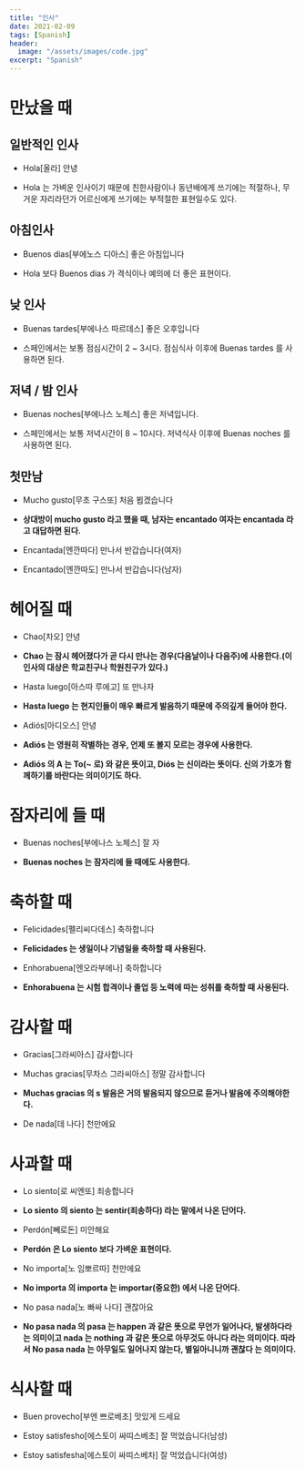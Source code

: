 ```yaml
---
title: "인사"
date: 2021-02-09
tags: [Spanish]
header:
  image: "/assets/images/code.jpg"
excerpt: "Spanish"
---
```


# 만났을 때



## 일반적인 인사

* Hola[올라] 안녕

* Hola 는 가벼운 인사이기 때문에 친한사람이나 동년배에게 쓰기에는 적절하나, 무거운 자리라던가 어르신에게 쓰기에는 부적절한 표현일수도 있다.



## 아침인사

* Buenos dias[부에노스 디아스] 좋은 아침입니다

* Hola 보다 Buenos dias 가 격식이나 예의에 더 좋은 표현이다.



## 낮 인사

* Buenas tardes[부에나스 따르데스] 좋은 오후입니다

* 스페인에서는 보통 점심시간이 2 ~ 3시다. 점심식사 이후에 Buenas tardes 를 사용하면 된다.



## 저녁 / 밤 인사

* Buenas noches[부에나스 노체스] 좋은 저녁입니다.

* 스페인에서는 보통 저녁시간이 8 ~ 10시다. 저녁식사 이후에 Buenas noches 를 사용하면 된다.



## 첫만남

* Mucho gusto[무초 구스또] 처음 뵙겠습니다

* **상대방이 mucho gusto 라고 했을 때, 남자는 encantado 여자는 encantada 라고 대답하면 된다.**

* Encantada[엔깐따다] 만나서 반갑습니다(여자)

* Encantado[엔깐따도] 만나서 반갑습니다(남자)



# 헤어질 때

* Chao[차오] 안녕

* **Chao 는 잠시 헤어졌다가 곧 다시 만나는 경우(다음날이나 다음주)에 사용한다.(이 인사의 대상은 학교친구나 학원친구가 있다.)**

* Hasta luego[아스따 루에고] 또 만나자

* **Hasta luego 는 현지인들이 매우 빠르게 발음하기 때문에 주의깊게 들어야 한다.**

* Adiós[아디오스] 안녕

* **Adiós 는 영원히 작별하는 경우, 언제 또 볼지 모르는 경우에 사용한다.**

* **Adiós 의 A 는 To(~ 로) 와 같은 뜻이고, Diós 는 신이라는 뜻이다. 신의 가호가 함께하기를 바란다는 의미이기도 하다.**



# 잠자리에 들 때

* Buenas noches[부에나스 노체스] 잘 자

* **Buenas noches 는 잠자리에 들 때에도 사용한다.**



# 축하할 때

* Felicidades[펠리씨다데스] 축하합니다

* **Felicidades 는 생일이나 기념일을 축하할 때 사용된다.**

* Enhorabuena[엔오라부에나] 축하합니다

* **Enhorabuena 는 시험 합격이나 졸업 등 노력에 따는 성취를 축하할 때 사용된다.**



# 감사할 때

* Gracias[그라씨아스] 감사합니다

* Muchas gracias[무차스 그라씨아스] 정말 감사합니다

* **Muchas gracias 의 s 발음은 거의 발음되지 않으므로 듣거나 발음에 주의해야한다.**

* De nada[데 나다] 천만에요



# 사과할 때

* Lo siento[로 씨엔또] 죄송합니다

* **Lo siento 의 siento 는 sentir(죄송하다) 라는 말에서 나온 단어다.**

* Perdón[뻬로돈] 미안해요

* **Perdón 은 Lo siento 보다 가벼운 표현이다.**

* No importa[노 임뽀르따] 천만에요

* **No importa 의 importa 는 importar(중요한) 에서 나온 단어다.**

* No pasa nada[노 빠싸 나다] 괜찮아요

* **No pasa nada 의 pasa 는 happen 과 같은 뜻으로 무언가 일어나다, 발생하다라는 의미이고 nada 는 nothing 과 같은 뜻으로 아무것도 아니다 라는 의미이다. 따라서 No pasa nada 는 아무일도 일어나지 않는다, 별일아니니까 괜찮다 는 의미이다.**



# 식사할 때

* Buen provecho[부엔 쁘로베초] 맛있게 드세요

* Estoy satisfesho[에스토이 싸띠스베초] 잘 먹었습니다(남성)

* Estoy satisfesha[에스토이 싸띠스베차] 잘 먹었습니다(여성)
